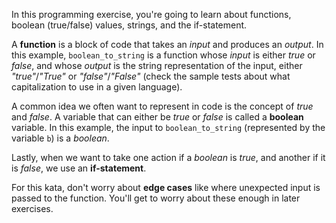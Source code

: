 In this programming exercise, you're going to learn about functions, boolean (true/false) values, strings, and the if-statement.

A **function** is a block of code that takes an _input_ and produces an _output_. In this example, `boolean_to_string` is a function whose _input_ is either _true_ or _false_, and whose _output_ is the string representation of the input, either _"true"_/_"True"_ or _"false"_/_"False"_ (check the sample tests about what capitalization to use in a given language).

A common idea we often want to represent in code is the concept of _true_ and _false_. A variable that can either be _true_ or _false_ is called a **boolean** variable. In this example, the input to `boolean_to_string` (represented by the variable `b`) is a _boolean_.

Lastly, when we want to take one action if a _boolean_ is _true_, and another if it is _false_, we use an **if-statement**.

For this kata, don't worry about **edge cases** like where unexpected input is passed to the function. You'll get to worry about these enough in later exercises.
